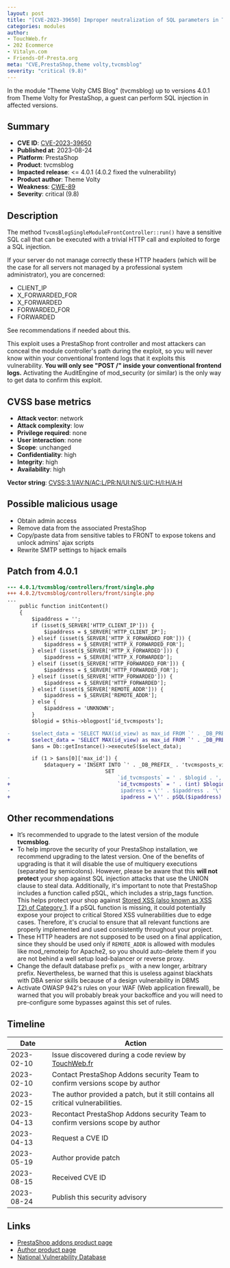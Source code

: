 ```yaml
---
layout: post
title: "[CVE-2023-39650] Improper neutralization of SQL parameters in Theme Volty CMS Blog module for PrestaShop"
categories: modules
author:
- TouchWeb.fr
- 202 Ecommerce
- Vitalyn.com
- Friends-Of-Presta.org
meta: "CVE,PrestaShop,theme volty,tvcmsblog"
severity: "critical (9.8)"
---
```


In the module "Theme Volty CMS Blog" (tvcmsblog) up to versions 4.0.1 from Theme Volty for PrestaShop, a guest can perform SQL injection in affected versions.


## Summary

* **CVE ID**: [CVE-2023-39650](https://cve.mitre.org/cgi-bin/cvename.cgi?name=CVE-2023-39650)
* **Published at**: 2023-08-24
* **Platform**: PrestaShop
* **Product**: tvcmsblog
* **Impacted release**: <= 4.0.1 (4.0.2 fixed the vulnerability)
* **Product author**: Theme Volty
* **Weakness**: [CWE-89](https://cwe.mitre.org/data/definitions/89.html)
* **Severity**: critical (9.8)

## Description

The method `TvcmsBlogSingleModuleFrontController::run()` have a sensitive SQL call that can be executed with a trivial HTTP call and exploited to forge a SQL injection.

If your server do not manage correctly these HTTP headers (which will be the case for all servers not managed by a professional system administrator), you are concerned: 

- CLIENT_IP
- X_FORWARDED_FOR
- X_FORWARDED
- FORWARDED_FOR
- FORWARDED

See recommendations if needed about this.

This exploit uses a PrestaShop front controller and most attackers can conceal the module controller's path during the exploit, so you will never know within your conventional frontend logs that it exploits this vulnerability. **You will only see "POST /" inside your conventional frontend logs.** Activating the AuditEngine of mod_security (or similar) is the only way to get data to confirm this exploit.

## CVSS base metrics

* **Attack vector**: network
* **Attack complexity**: low
* **Privilege required**: none
* **User interaction**: none
* **Scope**: unchanged
* **Confidentiality**: high
* **Integrity**: high
* **Availability**: high

**Vector string**: [CVSS:3.1/AV:N/AC:L/PR:N/UI:N/S:U/C:H/I:H/A:H](https://nvd.nist.gov/vuln-metrics/cvss/v3-calculator?vector=AV:N/AC:L/PR:N/UI:N/S:U/C:H/I:H/A:H)

## Possible malicious usage

* Obtain admin access
* Remove data from the associated PrestaShop
* Copy/paste data from sensitive tables to FRONT to expose tokens and unlock admins' ajax scripts
* Rewrite SMTP settings to hijack emails

## Patch from 4.0.1

```diff
--- 4.0.1/tvcmsblog/controllers/front/single.php
+++ 4.0.2/tvcmsblog/controllers/front/single.php
...
    public function initContent()
    {
        $ipaddress = '';
        if (isset($_SERVER['HTTP_CLIENT_IP'])) {
            $ipaddress = $_SERVER['HTTP_CLIENT_IP'];
        } elseif (isset($_SERVER['HTTP_X_FORWARDED_FOR'])) {
            $ipaddress = $_SERVER['HTTP_X_FORWARDED_FOR'];
        } elseif (isset($_SERVER['HTTP_X_FORWARDED'])) {
            $ipaddress = $_SERVER['HTTP_X_FORWARDED'];
        } elseif (isset($_SERVER['HTTP_FORWARDED_FOR'])) {
            $ipaddress = $_SERVER['HTTP_FORWARDED_FOR'];
        } elseif (isset($_SERVER['HTTP_FORWARDED'])) {
            $ipaddress = $_SERVER['HTTP_FORWARDED'];
        } elseif (isset($_SERVER['REMOTE_ADDR'])) {
            $ipaddress = $_SERVER['REMOTE_ADDR'];
        } else {
            $ipaddress = 'UNKNOWN';
        }
        $blogid = $this->blogpost['id_tvcmsposts'];

-       $select_data = 'SELECT MAX(id_view) as max_id FROM `' . _DB_PREFIX_ . 'tvcmsposts_view` where `id_tvcmsposts` = ' . $blogid . ' AND `ipadress` = \'' . $ipaddress . '\' ';
+       $select_data = 'SELECT MAX(id_view) as max_id FROM `' . _DB_PREFIX_ . 'tvcmsposts_view` where `id_tvcmsposts` = ' . (int) $blogid . ' AND `ipadress` = \'' . pSQL($ipaddress) . '\' ';
        $ans = Db::getInstance()->executeS($select_data);

        if (1 > $ans[0]['max_id']) {
            $dataquery = 'INSERT INTO `' . _DB_PREFIX_ . 'tvcmsposts_view`
                                SET 
-                                   `id_tvcmsposts` = ' . $blogid . ',
+                                   `id_tvcmsposts` = ' . (int) $blogid . ',
-                                    ipadress = \'' . $ipaddress . '\'';
+                                    ipadress = \'' . pSQL($ipaddress) . '\'';
```

## Other recommendations

* It’s recommended to upgrade to the latest version of the module **tvcmsblog**.
* To help improve the security of your PrestaShop installation, we recommend upgrading to the latest version. One of the benefits of upgrading is that it will disable the use of multiquery executions (separated by semicolons). However, please be aware that this **will not protect** your shop against SQL injection attacks that use the UNION clause to steal data. Additionally, it's important to note that PrestaShop includes a function called pSQL, which includes a strip_tags function. This helps protect your shop against [Stored XSS (also known as XSS T2) of Category 1](https://security.friendsofpresta.org/modules/2023/02/07/stored-xss.html). If a pSQL function is missing, it could potentially expose your project to critical Stored XSS vulnerabilities due to edge cases. Therefore, it's crucial to ensure that all relevant functions are properly implemented and used consistently throughout your project.
* These HTTP headers are not supposed to be used on a final application, since they should be used only if `REMOTE_ADDR` is allowed with modules like mod_remoteip for Apache2, so you should auto-delete them if you are not behind a well setup load-balancer or reverse proxy.
* Change the default database prefix `ps_` with a new longer, arbitrary prefix. Nevertheless, be warned that this is useless against blackhats with DBA senior skills because of a design vulnerability in DBMS
* Activate OWASP 942's rules on your WAF (Web application firewall), be warned that you will probably break your backoffice and you will need to pre-configure some bypasses against this set of rules.

## Timeline

| Date | Action |
|--|--|
| 2023-02-10 | Issue discovered during a code review by [TouchWeb.fr](https://www.touchweb.fr) |
| 2023-02-10 | Contact PrestaShop Addons security Team to confirm versions scope by author |
| 2023-02-15 | The author provided a patch, but it still contains all critical vulnerabilities. |
| 2023-04-13 | Recontact PrestaShop Addons security Team to confirm versions scope by author |
| 2023-04-13 | Request a CVE ID |
| 2023-05-19 | Author provide patch |
| 2023-08-15 | Received CVE ID |
| 2023-08-24 | Publish this security advisory |

## Links

* [PrestaShop addons product page](https://addons.prestashop.com/fr/themes-electronique-high-tech/29992-electron-mega-electronique-high-tech-store.html)
* [Author product page](https://themevolty.com/electron-mega-electronic-store)
* [National Vulnerability Database](https://nvd.nist.gov/vuln/detail/CVE-2023-39650)
